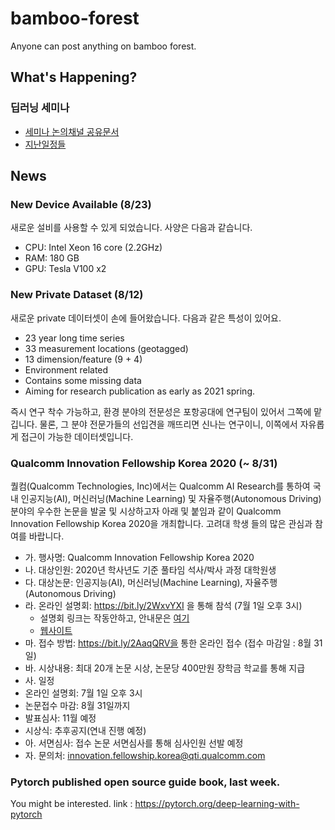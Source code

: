 # bamboo-forest
Anyone can post anything on bamboo forest.

## What's Happening?

### 딥러닝 세미나
- [세미나 논의채널 공유문서](https://docs.google.com/document/d/1NlTqQE3a3wcEgpel9MC9XzXz36fT725zYzLQE7pCyww/edit?usp=sharing)
- [지난일정들](https://github.com/AIL-K/bamboo-forest/blob/master/seminar_deep_RL_math.md)

## News

### New Device Available (8/23)

새로운 설비를 사용할 수 있게 되었습니다. 사양은 다음과 같습니다.

- CPU: Intel Xeon 16 core (2.2GHz)
- RAM: 180 GB 
- GPU: Tesla V100 x2

### New Private Dataset (8/12)

새로운 private 데이터셋이 손에 들어왔습니다. 다음과 같은 특성이 있어요.

- 23 year long time series
- 33 measurement locations (geotagged)
- 13 dimension/feature (9 + 4)
- Environment related
- Contains some missing data
- Aiming for research publication as early as 2021 spring.

즉시 연구 착수 가능하고, 환경 분야의 전문성은 포항공대에 연구팀이 있어서 그쪽에 맡깁니다. 물론, 그 분야 전문가들의 선입견을 깨뜨리면 신나는 연구이니, 이쪽에서 자유롭게 접근이 가능한 데이터셋입니다. 

### Qualcomm Innovation Fellowship Korea 2020 (~ 8/31)

퀄컴(Qualcomm Technologies, Inc)에서는 Qualcomm AI Research를 통하여 국내 인공지능(AI), 머신러닝(Machine Learning) 및 자율주행(Autonomous Driving) 분야의 우수한 논문을 발굴 및 시상하고자 아래 및 붙임과 같이 Qualcomm Innovation Fellowship Korea 2020을 개최합니다. 고려대 학생 들의 많은 관심과 참여를 바랍니다.

- 가.   행사명: Qualcomm Innovation Fellowship Korea 2020
- 나.   대상인원: 2020년 학사년도 기준 풀타임 석사/박사 과정 대학원생
- 다.   대상논문: 인공지능(AI), 머신러닝(Machine Learning), 자율주행(Autonomous Driving)
- 라.   온라인 설명회: https://bit.ly/2WxvYXI 을 통해 참석 (7월 1일 오후 3시)
  - 설명회 링크는 작동안하고, 안내문은 [여기](https://www.qualcomm.com/media/documents/files/qualcomm-innovation-fellowship-korea-2020-program-information-korean-language.pdf)
  - [웹사이트](https://www.qualcomm.com/invention/research/university-relations/innovation-fellowship/2020-south-korea)
- 마.   접수 방법: https://bit.ly/2AaqQRV을 통한 온라인 접수 (접수 마감일 : 8월 31일)
- 바.   시상내용: 최대 20개 논문 시상, 논문당 400만원 장학금 학교를 통해 지급
- 사.   일정
- 온라인 설명회: 7월 1일 오후 3시
- 논문접수 마감: 8월 31일까지
- 발표심사: 11월 예정
- 시상식: 추후공지(연내 진행 예정)
- 아.   서면심사: 접수 논문 서면심사를 통해 심사인원 선발 예정
- 자.   문의처: innovation.fellowship.korea@qti.qualcomm.com


### Pytorch published open source guide book, last week.

You might be interested.
link : https://pytorch.org/deep-learning-with-pytorch
